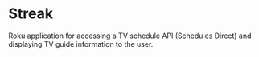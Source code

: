 # Streak
Roku application for accessing a TV schedule API (Schedules Direct) and displaying TV guide information to the user.
